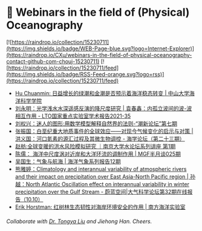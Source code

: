 # 🌊 Webinars in the field of (Physical) Oceanography

[![https://raindrop.io/collection/15230711](https://img.shields.io/badge/WEB-Page-blue.svg?logo=Internet-Explorer)](https://raindrop.io/CXu/webinars-in-the-field-of-physical-oceanography-contact-github-com-chouj-15230711) [![https://raindrop.io/collection/15230711/feed](https://img.shields.io/badge/RSS-Feed-orange.svg?logo=rss)](https://raindrop.io/collection/15230711/feed)

<!-- BLOG-POST-LIST:START -->
- [Hu Chuanmin: 日益增长的绿潮和金潮是否预示着海洋稳态转变 | 中山大学海洋科学学院](https://marine.sysu.edu.cn/event/8730)
- [刘永明：光学浅水水深遥感反演的降尺度研究 | 袁春鑫：内孤立波间的波-波相互作用 - LTO国家重点实验室学术报告2021-35](https://mp.weixin.qq.com/s/CJuzn7CXl5L0bgItRCpDkw)
- [刘权兴：迷人的图形:用数学模型解释自然界的法则-“潮新论坛”第七期](https://mp.weixin.qq.com/s/ArAKYMoeMZAagwFKp9tPXQ)
- [张振国：白垩纪重大地质事件的全球效应——对现今气候变化的启示与对策 | 洪义国：河口氮素的源汇过程及其微生物调控 - 海学论坛（第二十三期）](https://mp.weixin.qq.com/s/eVCl3lW8lQwb1W2Trvyz2A)
- [赵舫:全球变暖的洪水风险模拟研究 ｜南京大学水论坛系列讲座 第1期](https://mp.weixin.qq.com/s/KvuZFB_me5ZbZq592D4ttA)
- [陈儒： 海洋中尺度涡对近岸和大洋环流的调制作用 | MGF半月谈025期](https://mp.weixin.qq.com/s/q4elJFdftapV3jU_-YyzzA)
- [吴国生：气象与航海 | 海洋气象系列报告12期](https://meeting.tencent.com/dm/y62qjknzXeQn)
- [熊雅婷：Climatology and interannual variability of atmospheric rivers and their impact on precipitation over East Asia-North Pacific region | 孙越：North Atlantic Oscillation effect on interannual variability in winter precipitation over the Gulf Stream - 蔚蓝空间|大气科学论坛第32期在线报告（10.10）](https://mp.weixin.qq.com/s/THlhk4cwB_9g6roppH2egA)
- [Erik Horstman: 红树林生态韧性对海岸环境安全的作用 | 南方海洋实验室](https://mp.weixin.qq.com/s/o0jJgEvvc-BgiPZQmfnnBA)
<!-- BLOG-POST-LIST:END -->

###### Collaborate with [Dr. Tongya Liu](https://liutongya.github.io/) and Jiehong Han. Cheers.
